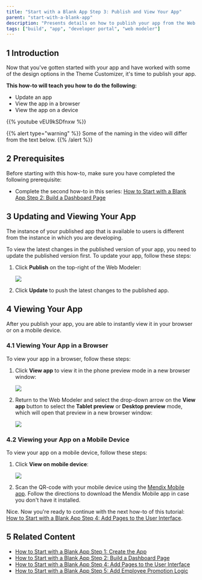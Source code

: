 ```yaml
---
title: "Start with a Blank App Step 3: Publish and View Your App"
parent: "start-with-a-blank-app"
description: "Presents details on how to publish your app from the Web Modeler."
tags: ["build", "app", "developer portal", "web modeler"]
---
```


## 1 Introduction

Now that you've gotten started with your app and have worked with some of the design options in the Theme Customizer, it's time to publish your app.

**This how-to will teach you how to do the following:**

* Update an app
* View the app in a browser
* View the app on a device

{{% youtube vEU9kSDfnxw %}}

{{% alert type="warning" %}}
Some of the naming in the video will differ from the text below.
{{% /alert %}}

## 2 Prerequisites

Before starting with this how-to, make sure you have completed the following prerequisite:

* Complete the second how-to in this series: [How to Start with a Blank App Step 2: Build a Dashboard Page](start-with-a-blank-app-2-build-a-dashboard-page)

## 3 Updating and Viewing Your App

The instance of your published app that is available to users is different from the instance in which you are developing.

To view the latest changes in the published version of your app, you need to update the published version first. To update your app, follow these steps:

1. Click **Publish** on the top-right of the Web Modeler:

    ![](attachments/start-with-a-blank-app/publish.png)

2. Click **Update** to push the latest changes to the published app.

## 4 Viewing Your App

After you publish your app, you are able to instantly view it in your browser or on a mobile device. 

### 4.1 Viewing Your App in a Browser

To view your app in a browser, follow these steps:

1. Click **View app** to view it in the phone preview mode in a new browser window:

     ![](attachments/start-with-a-blank-app/phone-preview.png)

2. Return to the Web Modeler and select the drop-down arrow on the **View app** button to select the **Tablet preview** or **Desktop preview** mode, which will open that preview in a new browser window:

     ![](attachments/start-with-a-blank-app/view-app.png)

### 4.2 Viewing your App on a Mobile Device

To view your app on a mobile device, follow these steps:

1. Click **View on mobile device**:

     ![](attachments/start-with-a-blank-app/view-app-mobile.png)

2. Scan the QR-code with your mobile device using the [Mendix Mobile app](https://play.google.com/store/apps/details?id=com.mendix.SprintrMobile&hl=en). Follow the directions to download the Mendix Mobile app in case you don't have it installed.

Nice. Now you're ready to continue with the next how-to of this tutorial: [How to Start with a Blank App Step 4: Add Pages to the User Interface](start-with-a-blank-app-4-add-pages-to-the-user-interface).

## 5 Related Content

* [How to Start with a Blank App Step 1: Create the App](start-with-a-blank-app-1-create-the-app)
* [How to Start with a Blank App Step 2: Build a Dashboard Page](start-with-a-blank-app-2-build-a-dashboard-page)
* [How to Start with a Blank App Step 4: Add Pages to the User Interface](start-with-a-blank-app-4-add-pages-to-the-user-interface)
* [How to Start with a Blank App Step 5: Add Employee Promotion Logic](start-with-a-blank-app-5-add-employee-promotion-logic)
